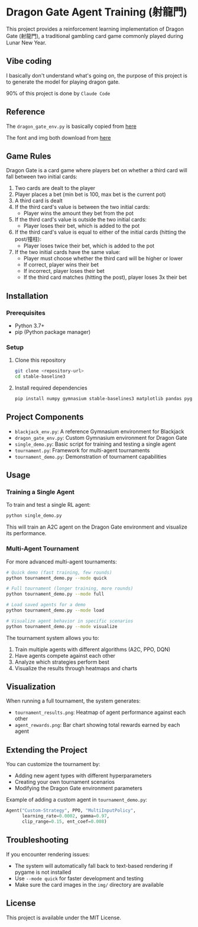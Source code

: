 # Dragon Gate Agent Training (射龍門)

This project provides a reinforcement learning implementation of Dragon Gate (射龍門), a traditional gambling card game commonly played during Lunar New Year.

## Vibe coding

I basically don't understand what's going on, the purpose of this project is to generate the model for playing dragon gate.

90% of this project is done by `Claude Code`

## Reference

The `dragon_gate_env.py` is basically copied from [here](https://gymnasium.farama.org/environments/toy_text/blackjack/#information)

The font and img both download from [here](https://github.com/openai/gym/tree/master/gym/envs/toy_text)
## Game Rules

Dragon Gate is a card game where players bet on whether a third card will fall between two initial cards:

1. Two cards are dealt to the player
2. Player places a bet (min bet is 100, max bet is the current pot)
3. A third card is dealt
4. If the third card's value is between the two initial cards:
   - Player wins the amount they bet from the pot
5. If the third card's value is outside the two initial cards:
   - Player loses their bet, which is added to the pot
6. If the third card's value is equal to either of the initial cards (hitting the post/撞柱):
   - Player loses twice their bet, which is added to the pot
7. If the two initial cards have the same value:
   - Player must choose whether the third card will be higher or lower
   - If correct, player wins their bet
   - If incorrect, player loses their bet
   - If the third card matches (hitting the post), player loses 3x their bet

## Installation

### Prerequisites
- Python 3.7+
- pip (Python package manager)

### Setup
1. Clone this repository
   ```bash
   git clone <repository-url>
   cd stable-baseline3
   ```

2. Install required dependencies
   ```bash
   pip install numpy gymnasium stable-baselines3 matplotlib pandas pygame
   ```

## Project Components

- `blackjack_env.py`: A reference Gymnasium environment for Blackjack
- `dragon_gate_env.py`: Custom Gymnasium environment for Dragon Gate
- `single_demo.py`: Basic script for training and testing a single agent
- `tournament.py`: Framework for multi-agent tournaments
- `tournament_demo.py`: Demonstration of tournament capabilities

## Usage

### Training a Single Agent

To train and test a single RL agent:

```bash
python single_demo.py
```

This will train an A2C agent on the Dragon Gate environment and visualize its performance.

### Multi-Agent Tournament

For more advanced multi-agent tournaments:

```bash
# Quick demo (fast training, few rounds)
python tournament_demo.py --mode quick

# Full tournament (longer training, more rounds)
python tournament_demo.py --mode full

# Load saved agents for a demo
python tournament_demo.py --mode load

# Visualize agent behavior in specific scenarios
python tournament_demo.py --mode visualize
```

The tournament system allows you to:
1. Train multiple agents with different algorithms (A2C, PPO, DQN)
2. Have agents compete against each other
3. Analyze which strategies perform best
4. Visualize the results through heatmaps and charts

## Visualization

When running a full tournament, the system generates:
- `tournament_results.png`: Heatmap of agent performance against each other
- `agent_rewards.png`: Bar chart showing total rewards earned by each agent

## Extending the Project

You can customize the tournament by:
- Adding new agent types with different hyperparameters
- Creating your own tournament scenarios
- Modifying the Dragon Gate environment parameters

Example of adding a custom agent in `tournament_demo.py`:

```python
Agent("Custom-Strategy", PPO, "MultiInputPolicy",
      learning_rate=0.0002, gamma=0.97,
      clip_range=0.15, ent_coef=0.008)
```

## Troubleshooting

If you encounter rendering issues:
- The system will automatically fall back to text-based rendering if pygame is not installed
- Use `--mode quick` for faster development and testing
- Make sure the card images in the `img/` directory are available

## License

This project is available under the MIT License.